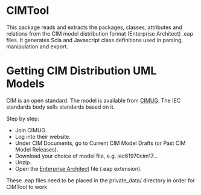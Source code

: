 CIMTool
======

This package reads and extracts the packages, classes, attributes and relations from the
CIM model distribution format (Enterprise Architect) .eap files.
It generates Scla and Javascript class definitions used in parsing, manipulation and export.

# Getting CIM Distribution UML Models

CIM is an open standard. The model is available from [CIMUG](https://cimug.ucaiug.org/).
The IEC standards body sells standards based on it.

Step by step:

- Join CIMUG.
- Log into their website.
- Under CIM Documents, go to Current CIM Model Drafts (or Past CIM Model Releases).
- Download your choice of model file, e.g. iec61970cim17…
- Unzip.
- Open the [Enterprise Architect](https://sparxsystems.us/home/software/sparxea/) file (.eap extension).

These .eap files need to be placed in the private_data/ directory in order for CIMTool to work.
